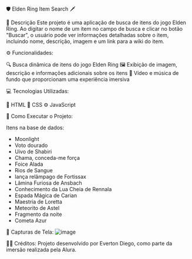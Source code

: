 🛡️ Elden Ring Item Search 🗡️


📜 Descrição
Este projeto é uma aplicação de busca de itens do jogo Elden Ring. Ao digitar o nome de um item no campo de busca e clicar no botão "Buscar", o usuário pode ver informações detalhadas sobre o item, incluindo nome, descrição, imagem e um link para a wiki do item.

⚙️ Funcionalidades:

🔍 Busca dinâmica de itens do jogo Elden Ring
🖼️ Exibição de imagem, descrição e informações adicionais sobre os itens
🎵 Vídeo e música de fundo que proporcionam uma experiência imersiva

💻 Tecnologias Utilizadas:

🧱 HTML
🎨 CSS
⚙️ JavaScript

🚀 Como Executar o Projeto:

  Itens na base de dados:
- Moonlight
- Voto dourado
- Uivo de Shabiri
- Chama, conceda-me força
- Foice Alada
- Rios de Sangue
- lança relâmpago de Fortissax
- Lâmina Furiosa de Ansbach
- Conhecimento da Lua Cheia de Rennala
- Espada Mágica de Carian
- Maestria de Loretta
- Meteorito de Astel
- Fragmento da noite
- Cometa Azur

📸 Capturas de Tela:
![image](https://github.com/user-attachments/assets/40b3a6e4-2acd-4b19-89ff-5dfd615e4380)

👨‍💻 Créditos:
Projeto desenvolvido por Everton Diego, como parte da imersão realizada pela Alura.





